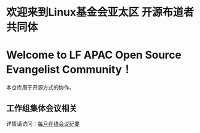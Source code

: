 # 欢迎来到Linux基金会亚太区 开源布道者共同体

# Welcome to LF APAC Open Source Evangelist Community！



本仓库用于开源方式的协作。

## 工作组集体会议相关

详情请访问：[每月在线会议纪要](https://github.com/lfapac-open-source-evangelist/community/wiki/Monthly-Sync-Up-Meeting-Miniutes)


